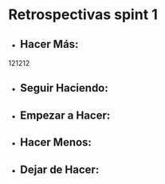 # Retrospectivas spint 1

- ## Hacer Más: 
 121212
- ## Seguir Haciendo:
- ## Empezar a Hacer:
- ## Hacer Menos:
- ## Dejar de Hacer:
